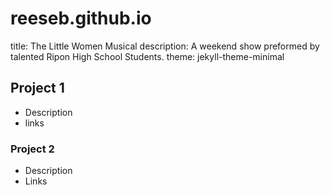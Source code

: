 # reeseb.github.io
title: The Little Women Musical
description: A weekend show preformed by talented Ripon High School Students. 
theme: jekyll-theme-minimal
## Project 1
- Description
- links

### Project 2
- Description
- Links
